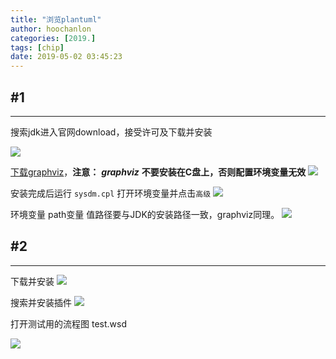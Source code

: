 ```yaml
---
title: "浏览plantuml"
author: hoochanlon
categories: [2019.]
tags: [chip]
date: 2019-05-02 03:45:23
---
```


## #1
---
搜索jdk进入官网download，接受许可及下载并安装

<!-- more -->

![](https://i.postimg.cc/447CVFzv/2019-04-05-222706.png)

[下载graphviz](https://graphviz.gitlab.io/download/)，**注意：** ***graphviz*** **不要安装在C盘上，否则配置环境变量无效**
![](https://i.postimg.cc/g2qPf8j2/20190502035702.png)

安装完成后运行 `sysdm.cpl` 打开环境变量并点击`高级`
![](https://i.postimg.cc/pLcVPczm/2019-04-05-230724.png)

环境变量 path变量 值路径要与JDK的安装路径一致，graphviz同理。
![](https://i.postimg.cc/6QhKbHcj/2019-04-05-225827.png)

## #2
---
下载并安装
![](https://i.postimg.cc/htRCYKfs/2019-04-05-231436.png)

搜索并安装插件
![](https://i.postimg.cc/zXmhTjtb/2019-04-05-232113.png)  

打开测试用的流程图 test.wsd

![](https://i.postimg.cc/RVVTWGN7/2019-04-05-232614.png)